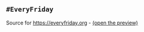 ## `#EveryFriday`

Source for https://everyfriday.org - [(open the preview)](https://htmlpreview.github.io/?https://raw.githubusercontent.com/parsley42/every.friday/refs/heads/main/index.html)
